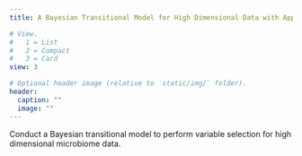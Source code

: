 ```yaml
---
title: A Bayesian Transitional Model for High Dimensional Data with Application to Human Microbiome Project

# View.
#   1 = List
#   2 = Compact
#   3 = Card
view: 3

# Optional header image (relative to `static/img/` folder).
header:
  caption: ""
  image: ""
---
```


Conduct a Bayesian transitional model to perform variable selection for high dimensional microbiome data. 